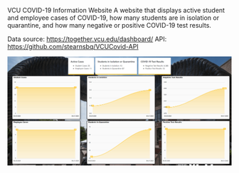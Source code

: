 VCU COVID-19 Information Website
A website that displays active student and employee cases of COVID-19, how many students are in isolation or quarantine, and how many negative or positive COVID-19 test results.
 



Data source: https://together.vcu.edu/dashboard/
API: https://github.com/stearnsbq/VCUCovid-API
 

![Image](https://raw.githubusercontent.com/stearnsbq/VCUCovid-website/master/info/images/image1.png)
  

